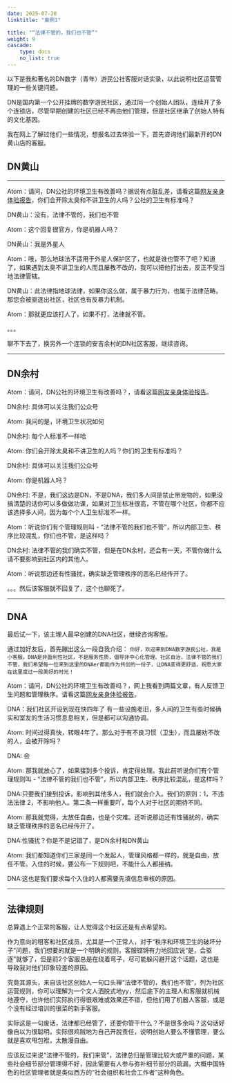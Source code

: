```yaml
---
date: 2025-07-20
linktitle: "案例1"

title: "“法律不管的，我们也不管”"
weight: 9
cascade:
    type: docs
    no_list: true
---
```


以下是我和著名的DN数字（青年）游民公社客服对话实录，以此说明社区运营管理的一些关键问题。

DN是国内第一个公开挂牌的数字游民社区，通过同一个创始人团队，连续开了多个连锁店，尽管早期创建的社区已经不再由他们管理，但是社区继承了创始人特有的文化基因。

我在网上了解过他们一些情况，想报名过去体验一下，首先咨询他们最新开的DN黄山店的客服。

## DN黄山

---
Atom：请问，DN公社的环境卫生有改善吗？据说有点脏乱差，请看这篇[网友亲身体验报告](https://www.jianshu.com/p/5ca0861dc1f3)，你们会开除太臭和不讲卫生的人吗？公社的卫生有标准吗？

DN黄山：没有，法律不管的，我们也不管

Atom：这个回复很官方，你是机器人吗？

DN黄山：我是外星人

Atom：哦，那么地球法不适用于外星人保护区了，也就是谁也管不了吧？知道了，如果遇到太臭不讲卫生的人而且屡教不改的，我可以把他打出去，反正不受当地法律管辖。

DN黄山：此法律指地球法律，如果你这么做，属于暴力行为，也属于法律范畴。那您会被驱逐出社区，社区也有反暴力机制。

Atom：那就更应该打人了，如果不打，法律就不管。

。。。

聊不下去了，换另外一个连锁的安吉余村的DN社区客服，继续咨询。

--- 
## DN余村

Atom：请问，DN公社的环境卫生有改善吗？，请看这篇[网友亲身体验报告](https://www.jianshu.com/p/5ca0861dc1f3)。

DN余村: 具体可以关注我们公众号

Atom: 我问的是，环境卫生状况如何

DN余村: 每个人标准不一样哈

Atom: 你们会开除太臭和不讲卫生的人吗？你们的卫生有标准吗？

DN余村: 具体可以关注我们公众号

Atom: 你是机器人吗？

DN余村: 不是，我们这边是DN，不是DNA，我们多人间是禁止带宠物的，如果没搞清楚的话你可以多做做功课，如果对卫生标准很高，不管在哪个社区，你都不应该选择多人间，因为每个个人卫生标准不一样。

Atom：听说你们有个管理规则叫 - “法律不管的我们也不管”，所以内部卫生、秩序比较混乱，你们也不管，是这样吗？

DN余村: 法律不管的我们确实不管，但是在DN余村，还会有一天，不管你做什么请不要影响到社区内的其他人。

Atom：听说那边还有性骚扰，确实缺乏管理秩序的恶名已经传开了。

。。。然后该客服就不回复了，这个也聊死了。

--- 
## DNA

最后试一下，该主理人最早创建的DNA社区，继续咨询客服。

通过加好友后，首先蹦出这么一段自我介绍：
`你好，欢迎来到DNA数字游民公社，我是小客服。DNA是非盈利性社区，不是服务性质，倡导非中心化管理、社区自治，法律不管的我们不管，我们希望每一位来到这里的DNAer都能作为共创的一份子，让DNA变得更舒适，祝愿大家在这里度过一段美好的时光！`

Atom：请问，DN公社的环境卫生有改善吗？，网上我看到两篇文章，有人反馈卫生问题和管理秩序。请看这篇[网友亲身体验报告](https://www.jianshu.com/p/5ca0861dc1f3)。

DNA：我们社区开设到现在快四年了 有一些设施老旧，多人间的卫生有些时候确实和室友的生活习惯息息相关，但是都可以沟通协调。

Atom: 时间过得真快，转眼4年了。那么对于有不良习惯（卫生），而且屡劝不改的人，会被开除吗？

DNA: 会 

Atom: 那我就放心了，如果接到多个投诉，肯定得处理。我此前听说你们有个管理规则叫 - “法律不管的我们也不管”，所以内部卫生、秩序比较混乱，是这样吗？

DNA:只要我们接到投诉，影响到其他多人，我们就会介入。我们的原则：1，不违法法律 2，不影响他人。第二条一样重要吖，每个人对于社区的期待不同。

Atom: 那我就觉得，太放任自由，也是个灾难。还听说那边还有性骚扰的，确实缺乏管理秩序的恶名已经传开了。

DNA:性骚扰？你是不是记错了，是DN余村和DN黄山

Atom: 我们都知道你们三家是同一个发起人，管理风格都一样的，就是自由，放任不管。入住的时候，要公布一下规则吧，不能什么人都接纳。

DNA:这也是我们要求每个入住的人都需要先填信息审核的原因。

---

## 法律规则

总算遇上个正常的客服，让人觉得这个社区还是有点希望的。

作为意向的租客和社区成员，尤其是一个正常人，对于“秩序和环境卫生的破坏分子”问题，我们想要的就是一个明确的规则，客服铿锵有力地回应说“是，会驱逐”就够了，但是前2个客服总是在绕着弯子，尽可能躲闪避开这个话题，这也是导致我对他们印象较差的原因。

究竟其源头，来自该社区创始人一句口头禅“法律不管的，我们也不管”，列为社区运营规则，你可以理解为一个文人洒脱式地yy，然后底下的主理人和客服就机械地遵守，也许他们实际执行得很艰难或效果还不错，但他们用了机器人客服，或是个没有经过培训的很菜的新手客服。

实际这是一句废话，法律都已经管了，还要你管干什么？不是很多余吗？这句话好像自以为很聪明，实际很鸡贼地为自己开脱责任，说明创始人要么不懂管理，要么就是喜欢甩包袱，太散漫自由。

应该反过来说“法律不管的，我们来管”，法律总归是管理比较大或严重的问题，某些社会细节部分管理得不好，因此需要有人参与弥补细节部分的疏漏，大概中国特色的社区管理者就是类似西方的“社会组织和社会工作者”这种角色。




